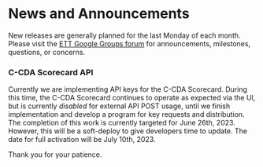 # News and Announcements

New releases are generally planned for the last Monday of each month. Please visit the [ETT Google Groups forum](https://groups.google.com/g/edge-test-tool) for announcements, milestones, questions, or concerns.

### C-CDA Scorecard API
Currently we are implementing API keys for the C-CDA Scorecard. During this time, the C-CDA Scorecard continues to operate as expected via the UI, but is currently *disabled* for external API POST usage, until we finish implementation and develop a program for key requests and distribution. The completion of this work is currently targeted for June 26th, 2023. However, this will be a soft-deploy to give developers time to update. The date for full activation will be July 10th, 2023.

Thank you for your patience.
